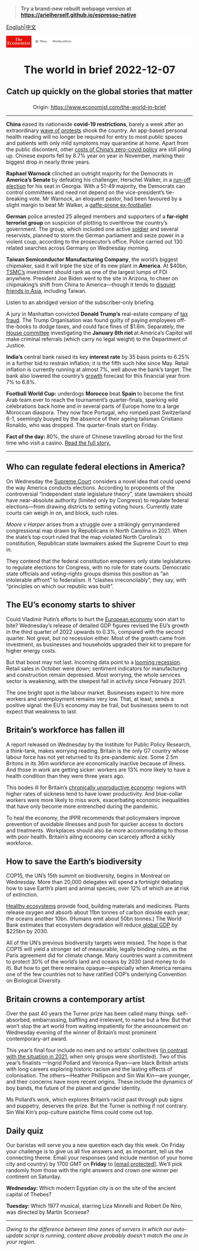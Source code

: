 > **Try a brand-new rebuilt webpage version at https://arielherself.github.io/espresso-native**

[English](https://github.com/arielherself/espresso/blob/main/README.md)|[中文](https://github-com.translate.goog/arielherself/espresso/blob/main/README.md?_x_tr_sl=en&_x_tr_tl=zh-CN&_x_tr_hl=zh-CN&_x_tr_pto=wapp)



![The Economist](menubar.png)

# <p align="center">The world in brief 2022-12-07</p>

## <p align="center">Catch up quickly on the global stories that matter</p>

<p align="center">Origin: <a href="https://www.economist.com/the-world-in-brief">https://www.economist.com/the-world-in-brief</a><hr>

<strong>China </strong>eased its nationwide <strong>covid-19 restrictions</strong>, barely a week after an extraordinary [wave of protests](https://www.economist.com/briefing/2022/12/01/chinas-failing-covid-strategy-leaves-xi-jinping-with-no-good-options) shook the country. An app-based personal health reading will no longer be required for entry to most public spaces and patients with only mild symptoms may quarantine at home. Apart from the public discontent, other [costs of China’s zero-covid policy](https://www.economist.com/leaders/2022/12/01/xi-jinpings-zero-covid-policy-has-turned-a-health-crisis-into-a-political-one) are still piling up. Chinese exports fell by 8.7% year on year in November, marking their biggest drop in nearly three years.

<strong>Raphael Warnock </strong>clinched an outright majority for the Democrats in <strong>America’s Senate </strong>by defeating his challenger, Herschel Walker, in a [run-off election](https://www.economist.com/united-states/2022/12/06/raphael-warnock-wins-in-georgia) for his seat in Georgia. With a 51-49 majority, the Democrats can control committees and need not depend on the vice-president’s tie-breaking vote. Mr Warnock, an eloquent pastor, had been favoured by a slight margin to beat Mr Walker, a [gaffe-prone ex-footballer](https://www.economist.com/the-economist-explains/2022/10/14/who-is-herschel-walker).

<strong>German</strong> police arrested 25 alleged members and supporters of a <strong>far-right terrorist group</strong> on suspicion of plotting to overthrow the country’s government. The group, which included one active [soldier](https://www.economist.com/1843/2022/10/21/secret-guns-and-ss-songbooks-the-trial-of-a-completely-normal-german-commando) and several reservists, planned to storm the German parliament and seize power in a violent coup, according to the prosecutor’s office. Police carried out 130 related searches across Germany on Wednesday morning.

<strong>Taiwan Semiconductor Manufacturing Company</strong>, the world’s biggest chipmaker, said it will triple the size of its new plant in <strong>America</strong>. At $40bn, [TSMC’s](https://www.economist.com/business/2021/04/29/how-tsmc-has-mastered-the-geopolitics-of-chipmaking) investment should rank as one of the largest lumps of FDI anywhere. President Joe Biden went to the site in Arizona, to cheer on chipmaking’s shift from China to America—though it tends to [disquiet friends in Asia](https://www.economist.com/asia/2022/12/01/americas-asian-allies-dislike-its-tech-war-on-china), including Taiwan.

Listen to an abridged version of the subscriber-only briefing.

A jury in Manhattan convicted <strong>Donald Trump’s</strong> real-estate company of [tax fraud](https://www.economist.com/the-economist-explains/2022/10/05/how-much-legal-jeopardy-is-donald-trump-in). The Trump Organisation was found guilty of paying employees off-the-books to dodge taxes, and could face fines of $1.6m. Separately, the [House committee](https://www.economist.com/leaders/2022/06/08/americas-probe-into-the-capitol-riot-is-needed-before-its-too-late) investigating the <strong>January 6th riot </strong>at America’s Capitol will make criminal referrals (which carry no legal weight) to the Department of Justice.

<strong>India’s</strong> central bank raised its key <strong>interest rate</strong> by 35 basis points to 6.25% in a further bid to restrain inflation; it is the fifth such hike since May. Retail inflation is currently running at almost 7%, well above the bank’s target. The bank also lowered the country’s [growth](https://www.economist.com/briefing/2022/05/14/india-is-likely-to-be-the-worlds-fastest-growing-big-economy-this-year) forecast for this financial year from 7% to 6.8%.

<strong>Football World Cup:</strong> underdogs <strong>Morocco</strong> beat <strong>Spain </strong>to become the first Arab team ever to reach the tournament’s quarter-finals, sparking wild celebrations back home and in several parts of Europe home to a large Moroccan diaspora. They now face Portugal, who romped past Switzerland 6-1, seemingly buoyed by the absence of their ageing talisman Cristiano Ronaldo, who was dropped. The quarter-finals start on Friday.

<strong>Fact of the day: </strong>80%, the share of Chinese travelling abroad for the first time who visit a casino. [Read the full story. ](https://www.economist.com/asia/2022/12/05/chinas-ban-on-gambling-is-a-cash-gift-to-the-rest-of-asia)

----------

## Who can regulate federal elections in America?

On Wednesday the [Supreme Court](https://www.economist.com/united-states/2022/09/29/what-to-expect-from-the-new-scotus-term) considers a novel idea that could upend the way America conducts elections. According to proponents of the controversial “independent state legislature theory”, state lawmakers should have near-absolute authority (limited only by Congress) to regulate federal elections—from drawing districts to setting voting hours. Currently state courts can weigh in on, and block, such rules.

<em>Moore v Harper </em>arises from a struggle over a strikingly gerrymandered congressional map drawn by Republicans in North Carolina in 2021. When the state’s top court ruled that the map violated North Carolina’s constitution, Republican state lawmakers asked the Supreme Court to step in. 

They contend that the federal constitution empowers only state legislatures to regulate elections for Congress, with no role for state courts. Democratic state officials and voting-rights groups dismiss this position as “an intolerable affront” to federalism. It “clashes irreconcilably”, they say, with “principles on which our republic was built”.

## The EU’s economy starts to shiver

Could Vladimir Putin’s efforts to hurt the [European economy](https://www.economist.com/leaders/2022/11/24/europe-faces-an-enduring-crisis-of-energy-and-geopolitics) soon start to bite? Wednesday’s release of detailed GDP figures revised the EU’s growth in the third quarter of 2022 upwards to 0.3%, compared with the second quarter. Not great, but no recession either. Most of the growth came from investment, as businesses and households upgraded their kit to prepare for higher energy costs.

But that boost may not last. Incoming data point to a [looming recession](https://www.economist.com/finance-and-economics/2022/10/11/as-europe-falls-into-recession-russia-climbs-out). Retail sales in October were down; sentiment indicators for manufacturing and construction remain depressed. Most worrying, the whole services sector is weakening, with the steepest fall in activity since February 2021.

The one bright spot is the labour market. Businesses expect to hire more workers and unemployment remains very low. That, at least, sends a positive signal: the EU’s economy may be frail, but businesses seem to not expect that weakness to last.

## Britain’s workforce has fallen ill

A report released on Wednesday by the Institute for Public Policy Research, a think-tank, makes worrying reading. Britain is the only G7 country whose labour force has not yet returned to its pre-pandemic size. Some 2.5m Britons in its 36m workforce are economically inactive because of illness. And those in work are getting sicker: workers are 13% more likely to have a health condition than they were three years ago.

This bodes ill for Britain’s [chronically unproductive economy](https://www.economist.com/britain/2022/06/09/britains-productivity-problem-is-long-standing-and-getting-worse): regions with higher rates of sickness tend to have lower productivity. And blue-collar workers were more likely to miss work, exacerbating economic inequalities that have only become more entrenched during the pandemic.

To heal the economy, the IPPR recommends that policymakers improve prevention of avoidable illnesses and push for quicker access to doctors and treatments. Workplaces should also be more accommodating to those with poor health. Britain’s ailing economy can scarcely afford a sickly workforce.

## How to save the Earth’s biodiversity

COP15, the UN’s 15th summit on biodiversity, begins in Montreal on Wednesday. More than 20,000 delegates will spend a fortnight debating how to save Earth’s plant and animal species, over 12% of which are at risk of extinction.

[Healthy ecosystems](https://www.economist.com/technology-quarterly/2021/06/15/loss-of-biodiversity-poses-as-great-a-risk-to-humanity-as-climate-change) provide food, building materials and medicines. Plants release oxygen and absorb about 11bn tonnes of carbon dioxide each year; the oceans another 10bn. (Humans emit about 50bn tonnes.) The World Bank estimates that ecosystem degradation will reduce[ global GDP](https://www.economist.com/finance-and-economics/2021/02/06/how-should-economists-think-about-biodiversity) by $225bn by 2030.

All of the UN’s previous biodiversity targets were missed. The hope is that COP15 will yield a stronger set of measurable, legally binding rules, as the Paris agreement did for climate change. Many countries want a commitment to protect 30% of the world’s land and oceans by 2030 (and money to do it). But how to get there remains opaque—especially when America remains one of the few countries not to have ratified COP’s underlying Convention on Biological Diversity.

## Britain crowns a contemporary artist

Over the past 40 years the Turner prize has been called many things: self-absorbed, embarrassing, baffling and irrelevant, to name but a few. But that won’t stop the art world from waiting impatiently for the announcement on Wednesday evening of the winner of Britain’s most prominent contemporary-art award.

This year’s final four include no men and no artists’ collectives ([in contrast with the situation in 2021](https://www.economist.com/culture/2021/12/02/array-collective-a-group-from-belfast-wins-the-turner-prize), when only groups were shortlisted). Two of this year’s finalists —Ingrid Pollard and Veronica Ryan—are black British artists with long careers exploring historic racism and the lasting effects of colonisation. The others—Heather Phillipson and Sin Wai Kin—are younger, and their concerns have more recent origins. These include the dynamics of boy bands, the future of the planet and gender identity.

Ms Pollard’s work, which explores Britain’s racist past through pub signs and puppetry, deserves the prize. But the Turner is nothing if not contrary. Sin Wai Kin’s pop-culture pastiche films could come out top.

## Daily quiz

Our baristas will serve you a new question each day this week. On Friday your challenge is to give us all five answers and, as important, tell us the connecting theme. Email your responses (and include mention of your home city and country) by 1700 GMT on <strong>Friday</strong> to [<span class="__cf_email__" data-cfemail="0657736f7c43757674637575694663656968696b6f75722865696b">[email&#160;protected]</span>](https://mail.google.com/mail/?view=cm&amp;fs=1&amp;tf=1&amp;to=QuizEspresso@economist.com). We’ll pick randomly from those with the right answers and crown one winner per continent on Saturday.

<strong>Wednesday: </strong>Which modern Egyptian city is on the site of the ancient capital of Thebes?

<strong>Tuesday: </strong>Which 1977 musical, starring Liza Minnelli and Robert De Niro, was directed by Martin Scorsese?

----------

*Owing to the difference between time zones of servers in which our auto-update script is running, content above probably doesn't match the one in your region.*
